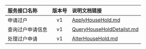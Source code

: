   
| 服务接口名称 | 版本号 | 说明文档链接 |  
| :----------------- | :-----: | :---------------- |  
| 申请过户 | v1 | [ApplyHouseHold.md](https://github.com/Zhang-Monica/gitMd/blob/master/CustHouseServer/ApplyHouseHold.md) |  
| 查询过户申请信息 | v1 | [QueryHouseHoldDetailst.md](https://github.com/Zhang-Monica/gitMd/blob/master/CustHouseServer/QueryHouseHoldDetailst.md) |  
| 处理过户申请 | v1 | [AlterHouseHold.md](https://github.com/Zhang-Monica/gitMd/blob/master/CustHouseServer/AlterHouseHold.md) |  
  
